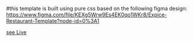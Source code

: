 #this template is built using pure css based on the following figma design:
https://www.figma.com/file/KEXg5Wrw9Es4EK0qo1WKr8/Expice-Restaurant-Template?node-id=0%3A1

[see Live](https://bofilio.github.io/restaurant_landing/)